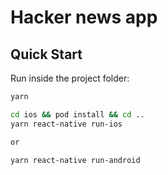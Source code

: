 # Hacker news app

## Quick Start

Run inside the project folder:

```sh
yarn

cd ios && pod install && cd ..
yarn react-native run-ios

or

yarn react-native run-android
```
